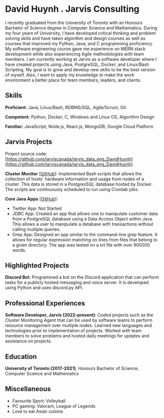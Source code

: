 # David Huynh . Jarvis Consulting

I recently graduated from the University of Toronto with an Honours Bachelor of Science degree in Computer Science and Mathematics. During my four years of University, I have developed critical thinking and problem solving skills and have taken algorithm and design courses as well as courses that improved my Python, Java, and C programming proficiency. My software engineering course gave me experience on MERN stack development while also experiencing Agile methodologies with team members. I am currently working at Jarvis as a software developer where I have created projects using Java, PostgreSQL, Docker, and Linux/Bash Scripting. My goal is to grow and develop new skills to be the best version of myself. Also, I want to apply my knowledge to make the work environment a better place for team members, leaders, and clients.

## Skills

**Proficient:** Java, Linux/Bash, RDBMS/SQL, Agile/Scrum, Git

**Competent:** Python, Docker, C, Windows and Linux OS, Algorithm Design

**Familiar:** JavaScript, Node.js, React.js, MongoDB, Google Cloud Platform

## Jarvis Projects

Project source code: [https://github.com/jarviscanada/jarvis_data_eng_DavidHuynh](https://github.com/jarviscanada/jarvis_data_eng_DavidHuynh)


**Cluster Monitor** [[GitHub](https://github.com/jarviscanada/jarvis_data_eng_DavidHuynh/tree/master/linux_sql)]: Implemented Bash scripts that allows the collection of hosts' hardware information and usage from nodes of a cluster. This data is stored in a PostgresSQL database hosted by Docker. The scripts are continuously scheduled to run using Crontab jobs.

**Core Java Apps** [[GitHub](https://github.com/jarviscanada/jarvis_data_eng_DavidHuynh/tree/master/core_java)]:
      
  - Twitter App: Not Started
  - JDBC App: Created an app that allows one to manipulate customer data from a PostgreSQL database using a Data Access Object within Java. This allows a user to manipulate a database with transactions without calling multiple queries.
  - Grep App: Designed an app similar to the command-line grep feature. It allows for regular expression matching on lines from files that belong to a given directory. The app was tested on a txt file with over 900000 words.


## Highlighted Projects
**Discord Bot**: Programmed a bot on the Discord application that can perform tasks for a publicly hosted messaging and voice server. It is developed using Python and uses discord.py API.


## Professional Experiences

**Software Developer, Jarvis (2022-present)**: Coded projects such as the Cluster Monitoring Agent that can be used by software teams to perform resource management over multiple nodes. Learned new languages and technologies prior to implementation of projects. Worked with team members to solve problems and hosted daily meetings for updates and assistance on projects.


## Education
**University of Toronto (2017-2021)**, Honours Bachelor of Science, Computer Science and Mathematics


## Miscellaneous
- Favourite Sport: Volleyball
- PC gaming: Valorant, League of Legends
- Love to eat Asian cuisine